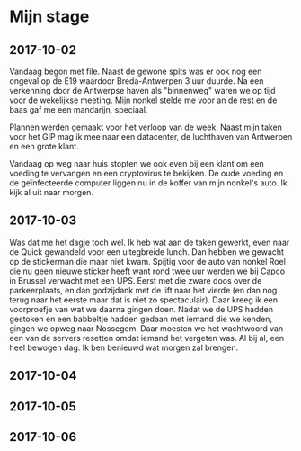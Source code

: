 # Mijn stage

## 2017-10-02
Vandaag begon met file. Naast de gewone spits was er ook nog een ongeval op de E19 waardoor Breda-Antwerpen 3 uur duurde. Na een verkenning door de Antwerpse haven als "binnenweg" waren we op tijd voor de wekelijkse meeting. Mijn nonkel stelde me voor an de rest en de baas gaf me een mandarijn, speciaal.

Plannen werden gemaakt voor het verloop van de week. Naast mijn taken voor het GIP mag ik mee naar een datacenter, de luchthaven van Antwerpen en een grote klant.

Vandaag op weg naar huis stopten we ook even bij een klant om een voeding te vervangen en een cryptovirus te bekijken. De oude voeding en de geïnfecteerde computer liggen nu in de koffer van mijn nonkel's auto. Ik kijk al uit naar morgen.

## 2017-10-03
Was dat me het dagje toch wel. Ik heb wat aan de taken gewerkt, even naar de Quick gewandeld voor een uitegbreide lunch. Dan hebben we gewacht op de stickerman die maar niet kwam. Spijtig voor de auto van nonkel Roel die nu geen nieuwe sticker heeft want rond twee uur werden we bij Capco in Brussel verwacht met een UPS. Eerst met die zware doos over de parkeerplaats, en dan godzijdank met de lift naar het vierde (en dan nog terug naar het eerste maar dat is niet zo spectaculair). Daar kreeg ik een voorproefje van wat we daarna gingen doen. Nadat we de UPS hadden gestoken en een babbeltje hadden gedaan met iemand die we kenden, gingen we opweg naar Nossegem. Daar moesten we het wachtwoord van een van de servers resetten omdat iemand het vergeten was. Al bij al, een heel bewogen dag. Ik ben benieuwd wat morgen zal brengen.
## 2017-10-04

## 2017-10-05

## 2017-10-06
